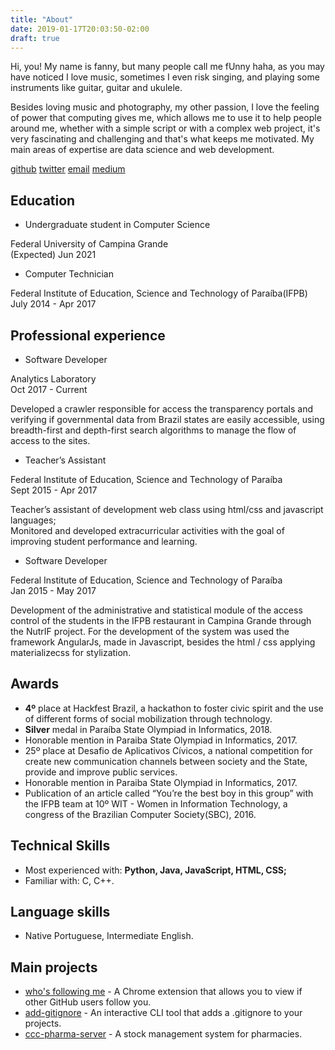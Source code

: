 ```yaml
---
title: "About"
date: 2019-01-17T20:03:50-02:00
draft: true
---
```

Hi, you! My name is fanny, but many people call me fUnny haha, as you may have noticed I love music, sometimes I even risk singing, and playing some instruments like guitar, guitar and ukulele.

Besides loving music and photography, my other passion, I love the feeling of power that computing gives me, which allows me to use it to help people around me, whether with a simple script or with a complex web project, it's very fascinating and challenging and that's what keeps me motivated. My main areas of expertise are data science and web development.

[github](https://github.com/fannyvieira) [twitter](https://twitter.com/fannyvieiira) [email](mailto:fanny.vieira@ccc.ufcg.edu.br) [medium](https://medium.com/@fannyvieira)


## Education

- Undergraduate student in Computer Science

Federal University of Campina Grande  
(Expected) Jun 2021  

- Computer Technician

Federal Institute of Education, Science and Technology of Paraíba(IFPB) 
July 2014 - Apr 2017


## Professional experience


* Software Developer

Analytics Laboratory  
Oct 2017 - Current

Developed a crawler responsible for access the transparency portals and verifying if governmental data from Brazil states are easily accessible, using breadth-first and depth-first search algorithms to manage the flow of access to the sites.


* Teacher’s Assistant

Federal Institute of Education, Science and Technology of Paraíba  
Sept 2015 - Apr 2017

Teacher’s assistant of development web class using html/css and javascript languages;  
Monitored and developed extracurricular activities with the goal of improving student performance and learning. 


* Software Developer              

Federal Institute of Education, Science and Technology of Paraíba                  
Jan 2015 - May 2017 

Development of the administrative and statistical module of the access control of the students in the IFPB restaurant in Campina Grande through the NutrIF project. For the development of the system was used the framework AngularJs, made in Javascript, besides the html / css applying materializecss for stylization.


## Awards
- **4º** place at Hackfest Brazil, a hackathon to foster civic spirit and the use of different forms of social mobilization through technology.
- **Silver** medal in Paraíba State Olympiad in Informatics, 2018.
- Honorable mention in Paraiba State Olympiad in Informatics, 2017.
- 25º place at Desafio de Aplicativos Cívicos, a national competition for create new communication channels between society and the State, provide and improve public services.
- Honorable mention in Paraiba State Olympiad in Informatics, 2017.
- Publication of an article called “You’re the best boy in this group” with the IFPB team at 10º WIT - Women in Information Technology, a congress of the Brazilian Computer Society(SBC), 2016.


## Technical Skills
- Most experienced with: **Python, Java, JavaScript, HTML, CSS;**
- Familiar with: C, C++.


## Language skills
- Native Portuguese, Intermediate English.


## Main projects

* [who's following me](https://github.com/FannyVieira/whosfollowingme.git) - A Chrome extension that allows you to view if other GitHub users follow you. 
* [add-gitignore](https://github.com/FannyVieira/add-gitignore.git) - An interactive CLI tool that adds a .gitignore to your projects.
* [ccc-pharma-server](https://github.com/SpinnelSun/CCCPharmaServer.git) - A stock management system for pharmacies.



